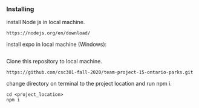 ### Installing
install Node js in local machine.
```
https://nodejs.org/en/download/
```
install expo in local machine (Windows):
```

```


Clone this repository to local machine. 
```
https://github.com/csc301-fall-2020/team-project-15-ontario-parks.git
```
change directory on terminal to the project location and run npm i. 
```
cd <project_location>
npm i
```
 
